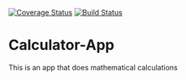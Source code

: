 [![Coverage Status](https://coveralls.io/repos/github/kmwangemi/Calculator-App/badge.svg?branch=master)](https://coveralls.io/github/kmwangemi/Calculator-App?branch=master) [![Build Status](https://travis-ci.org/kmwangemi/Calculator-App.svg?branch=ch-add-tests)](https://travis-ci.org/kmwangemi/Calculator-App)



# Calculator-App
This is an app that does mathematical calculations
